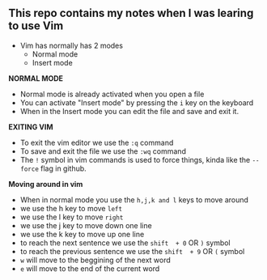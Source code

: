 ## This repo contains my notes when I was learing to use Vim

- Vim has normally has 2 modes
  - Normal mode
  - Insert mode

**NORMAL MODE**
- Normal mode is already activated when you open a file
- You can activate "Insert mode" by pressing the `i` key on the keyboard
- When in the Insert mode you can edit the file and save and exit it.

**EXITING VIM**

- To exit the vim editor we use the `:q` command
- To save and exit the file we use the `:wq` command
- The `!` symbol in vim commands is used to force things, kinda like the `--force` flag in github.

**Moving around in vim**

- When in normal mode you use the `h,j,k and l` keys to move around
- we use the h key to move `left`
- we use the l key to move `right`
- we use the j key to move down one line
- we use the k key to move up one line
- to reach the next sentence we use the `shift  + 0` OR `)` symbol
- to reach the previous sentence we use the `shift  + 9` OR `(` symbol
- `w` will move to the beggining of the next word
- `e` will move to the end of the current word